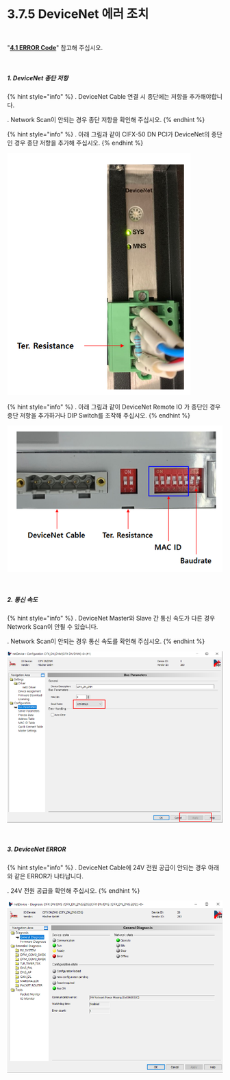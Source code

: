 ﻿# 3.7.5 DeviceNet 에러 조치

<br>

"[**4.1 ERROR Code**](../../4-monitoring-industrial-communication/4-1-error-code.md)" 참고해 주십시오.

<br>

##### 1. DeviceNet 종단 저항

{% hint style="info" %}
\.      DeviceNet Cable 연결 시 종단에는 저항을 추가해야합니다.

\.      Network Scan이 안되는 경우 종단 저항을 확인해 주십시오.
{% endhint %}

{% hint style="info" %}
\.      아래 그림과 같이 CIFX-50 DN PCI가 DeviceNet의 종단인 경우 종단 저항을 추가해 주십시오.
{% endhint %}

![[그림 3.7.5-1 DeviceNet 종단 저항]](<../../_assets/3-Settings-Industrial-Communication/3.7-DeviceNet/5-Error/image_1.png>) 

{% hint style="info" %}
\.      아래 그림과 같이 DeviceNet Remote IO 가 종단인 경우 종단 저항을 추가하거나 DIP Switch를 조작해 주십시오.
{% endhint %}

![[그림 3.7.5-2 DeviceNet 종단 저항]](<../../_assets/3-Settings-Industrial-Communication/3.7-DeviceNet/5-Error/image_2.png>) 

<br>

##### 2. 통신 속도

{% hint style="info" %}
\.      DeviceNet Master와 Slave 간 통신 속도가 다른 경우 Network Scan이 안될 수 있습니다.

\.      Network Scan이 안되는 경우 통신 속도를 확인해 주십시오.
{% endhint %}

![[그림 3.7.5-3 DeviceNet 종단 저항]](<../../_assets/3-Settings-Industrial-Communication/3.7-DeviceNet/5-Error/image_3.png>) 

<br>

##### 3. DeviceNet ERROR

{% hint style="info" %}
\.      DeviceNet Cable에 24V 전원 공급이 안되는 경우 아래와 같은 ERROR가 나타납니다.

\.      24V 전원 공급을 확인해 주십시오.
{% endhint %}

![[그림 3.7.5-4 DeviceNet 종단 저항]](<../../_assets/3-Settings-Industrial-Communication/3.7-DeviceNet/5-Error/image_4.png>) 